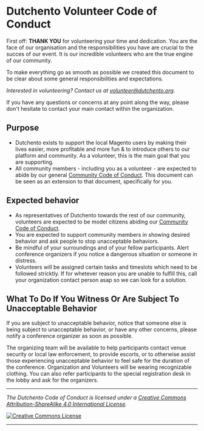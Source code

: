 # Dutchento Volunteer Code of Conduct

First off: **THANK YOU** for volunteering your time and dedication. You are the face of our organisation and the responsibilities you have are crucial to the succes of our event. It is our incredible volunteers who are the true engine of our community.

To make everything go as smooth as possible we created this document to be clear about some general responsibilities and expectations.

*Interested in volunteering? Contact us at volunteer@dutchento.org.*

If you have any questions or concerns at any point along the way, please don't hesitate to contact your main contact within the organization.

## Purpose
* Dutchento exists to support the local Magento users by making their lives easier, more profitable and more fun & to introduce others to our platform and community. As a volunteer, this is the main goal that you are supporting.
* All community members - including you as a volunteer - are expected to abide by our general [Community Code of Conduct](https://github.com/Dutchento/organization-code-of-conduct/blob/main/CodeOfConduct-community.md). This document can be seen as an extension to that document, specifically for you.

## Expected behavior
* As representatives of Dutchento towards the rest of our community, volunteers are expected to be model citizens abiding our [Community Code of Conduct](https://github.com/Dutchento/organization-code-of-conduct/blob/main/CodeOfConduct-community.md).
* You are expected to support community members in showing desired behavior and ask people to stop unacceptable behaviors.
* Be mindful of your surroundings and of your fellow participants. Alert conference organizers if you notice a dangerous situation or someone in distress.
* Volunteers will be assigned certain tasks and timeslots which need to be followed stricktly. If for whetever reason you are unable to fulfill this, call your organization contact person asap so we can look for a solution.

## What To Do If You Witness Or Are Subject To Unacceptable Behavior
If you are subject to unacceptable behavior, notice that someone else is being subject to unacceptable behavior, or have any other concerns, please notify a conference organizer as soon as possible.

The organizing team will be available to help participants contact venue security or local law enforcement, to provide escorts, or to otherwise assist those experiencing unacceptable behavior to feel safe for the duration of the conference.
Organization and Volunteers will be wearing recognizable clothing. You can also refer participants to the special registration desk in the lobby and ask for the organizers.

---

*_The Dutchento Code of Conduct is licensed under a <a rel="license" href="http://creativecommons.org/licenses/by-sa/4.0/">Creative Commons Attribution-ShareAlike 4.0 International License</a>._*

<a rel="license" href="http://creativecommons.org/licenses/by-sa/4.0/" target="_blank"><img alt="Creative Commons License" style="border-width:0" src="https://i.creativecommons.org/l/by-sa/4.0/88x31.png" /></a> 

---
